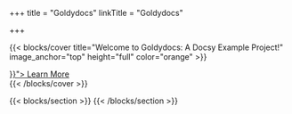 +++
title = "Goldydocs"
linkTitle = "Goldydocs"

+++

{{< blocks/cover title="Welcome to Goldydocs: A Docsy Example Project!" image_anchor="top" height="full" color="orange" >}}
<div class="mx-auto">
	<a class="btn btn-lg btn-primary mr-3 mb-4" href="{{< relref "/docs" >}}">
		Learn More <i class="fas fa-arrow-alt-circle-right ml-2"></i>
	</a>
</div>
{{< /blocks/cover >}}


{{< blocks/section >}}
{{< /blocks/section >}}